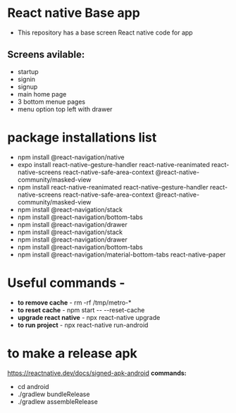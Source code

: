 # React native Base app
* This repository has a base screen React native code for app
## Screens avilable:
 * startup
 * signin
 * signup
 * main home page
 * 3 bottom menue pages
 * menu option top left with drawer

 
# package installations list

* npm install @react-navigation/native
* expo install react-native-gesture-handler react-native-reanimated react-native-screens react-native-safe-area-context @react-native-community/masked-view
* npm install react-native-reanimated react-native-gesture-handler react-native-screens react-native-safe-area-context @react-native-community/masked-view
* npm install @react-navigation/stack
* npm install @react-navigation/bottom-tabs
* npm install @react-navigation/drawer
* npm install @react-navigation/stack
* npm install @react-navigation/drawer
* npm install @react-navigation/bottom-tabs
* npm install @react-navigation/material-bottom-tabs react-native-paper

# Useful commands - 
* **to remove cache** - rm -rf /tmp/metro-*
* **to reset cache** - npm start -- --reset-cache
* **upgrade react native** - npx react-native upgrade
* **to run project** - npx react-native run-android

 # to make a release apk
 https://reactnative.dev/docs/signed-apk-android
 **commands:**
 * cd android
 * ./gradlew bundleRelease
 * ./gradlew assembleRelease
 
 
